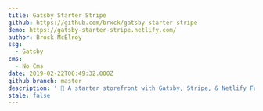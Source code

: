 ```yaml
---
title: Gatsby Starter Stripe
github: https://github.com/brxck/gatsby-starter-stripe
demo: https://gatsby-starter-stripe.netlify.com/
author: Brock McElroy
ssg:
  - Gatsby
cms:
  - No Cms
date: 2019-02-22T00:49:32.000Z
github_branch: master
description: ' 🛒 A starter storefront with Gatsby, Stripe, & Netlify Functions.'
stale: false
---
```

